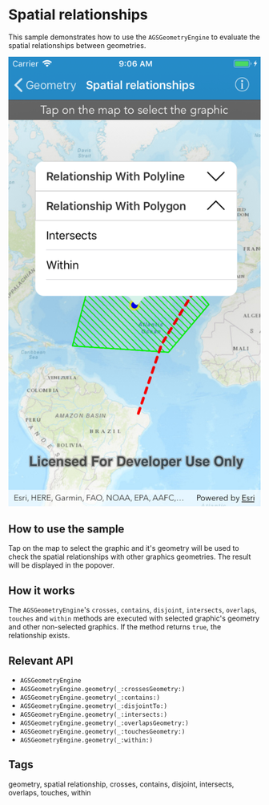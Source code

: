 # Spatial relationships

This sample demonstrates how to use the `AGSGeometryEngine` to evaluate the spatial relationships between geometries.

![](image1.png)

## How to use the sample
Tap on the map to select the graphic and it's geometry will be used to check the spatial relationships with other graphics geometries. The result will be displayed in the popover.

## How it works
The `AGSGeometryEngine`'s `crosses`, `contains`, `disjoint`, `intersects`, `overlaps`, `touches` and `within` methods are executed with selected graphic's geometry and other non-selected graphics. If the method returns `true`, the relationship exists.

## Relevant API
 - `AGSGeometryEngine`
- `AGSGeometryEngine.geometry(_:crossesGeometry:)`
- `AGSGeometryEngine.geometry(_:contains:)`
- `AGSGeometryEngine.geometry(_:disjointTo:)`
- `AGSGeometryEngine.geometry(_:intersects:)`
- `AGSGeometryEngine.geometry(_:overlapsGeometry:)`
- `AGSGeometryEngine.geometry(_:touchesGeometry:)`
- `AGSGeometryEngine.geometry(_:within:)`

## Tags
geometry, spatial relationship, crosses, contains, disjoint, intersects, overlaps, touches, within
